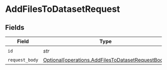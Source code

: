 # AddFilesToDatasetRequest


## Fields

| Field                                                                                                        | Type                                                                                                         | Required                                                                                                     | Description                                                                                                  |
| ------------------------------------------------------------------------------------------------------------ | ------------------------------------------------------------------------------------------------------------ | ------------------------------------------------------------------------------------------------------------ | ------------------------------------------------------------------------------------------------------------ |
| `id`                                                                                                         | *str*                                                                                                        | :heavy_check_mark:                                                                                           | N/A                                                                                                          |
| `request_body`                                                                                               | [Optional[operations.AddFilesToDatasetRequestBody]](../../models/operations/addfilestodatasetrequestbody.md) | :heavy_minus_sign:                                                                                           | N/A                                                                                                          |